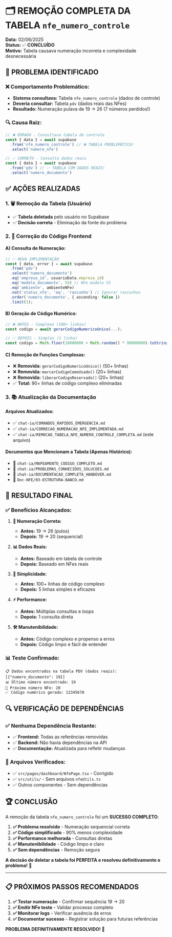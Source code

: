 # 🗂️ REMOÇÃO COMPLETA DA TABELA `nfe_numero_controle`

**Data:** 02/06/2025  
**Status:** ✅ **CONCLUÍDO**  
**Motivo:** Tabela causava numeração incorreta e complexidade desnecessária

## 🚨 **PROBLEMA IDENTIFICADO**

### **❌ Comportamento Problemático:**
- **Sistema consultava:** Tabela `nfe_numero_controle` (dados de controle)
- **Deveria consultar:** Tabela `pdv` (dados reais das NFes)
- **Resultado:** Numeração pulava de 19 → 26 (7 números perdidos!)

### **🔍 Causa Raiz:**
```typescript
// ❌ ERRADO - Consultava tabela de controle
const { data } = await supabase
  .from('nfe_numero_controle') // ❌ TABELA PROBLEMÁTICA!
  .select('numero_nfe')

// ✅ CORRETO - Consulta dados reais
const { data } = await supabase
  .from('pdv') // ✅ TABELA COM DADOS REAIS!
  .select('numero_documento')
```

## ✅ **AÇÕES REALIZADAS**

### **1. 🗑️ Remoção da Tabela (Usuário)**
- ✅ **Tabela deletada** pelo usuário no Supabase
- ✅ **Decisão correta** - Eliminação da fonte do problema

### **2. 🔧 Correção do Código Frontend**

#### **A) Consulta de Numeração:**
```typescript
// ✅ NOVA IMPLEMENTAÇÃO
const { data, error } = await supabase
  .from('pdv')
  .select('numero_documento')
  .eq('empresa_id', usuarioData.empresa_id)
  .eq('modelo_documento', 55) // NFe modelo 55
  .eq('ambiente', ambienteNFe)
  .not('status_nfe', 'eq', 'rascunho') // Ignorar rascunhos
  .order('numero_documento', { ascending: false })
  .limit(1);
```

#### **B) Geração de Código Numérico:**
```typescript
// ❌ ANTES - Complexo (100+ linhas)
const codigo = await gerarCodigoNumericoUnico(...);

// ✅ DEPOIS - Simples (1 linha)
const codigo = Math.floor(10000000 + Math.random() * 90000000).toString();
```

#### **C) Remoção de Funções Complexas:**
- ❌ **Removida:** `gerarCodigoNumericoUnico()` (50+ linhas)
- ❌ **Removida:** `marcarCodigoComoUsado()` (20+ linhas)
- ❌ **Removida:** `liberarCodigoReservado()` (20+ linhas)
- ✅ **Total:** 90+ linhas de código complexo eliminadas

### **3. 📚 Atualização da Documentação**

#### **Arquivos Atualizados:**
- ✅ `chat-ia/COMANDOS_RAPIDOS_EMERGENCIA.md`
- ✅ `chat-ia/CORRECAO_NUMERACAO_NFE_IMPLEMENTADA.md`
- ✅ `chat-ia/REMOCAO_TABELA_NFE_NUMERO_CONTROLE_COMPLETA.md` (este arquivo)

#### **Documentos que Mencionam a Tabela (Apenas Histórico):**
- 📄 `chat-ia/MAPEAMENTO_CODIGO_COMPLETO.md`
- 📄 `chat-ia/PROBLEMAS_CONHECIDOS_SOLUCOES.md`
- 📄 `chat-ia/DOCUMENTACAO_COMPLETA_HANDOVER.md`
- 📄 `Doc-NFE/03-ESTRUTURA-BANCO.md`

## 🎯 **RESULTADO FINAL**

### **✅ Benefícios Alcançados:**

1. **🔢 Numeração Correta:**
   - **Antes:** 19 → 26 (pulos)
   - **Depois:** 19 → 20 (sequencial)

2. **📊 Dados Reais:**
   - **Antes:** Baseado em tabela de controle
   - **Depois:** Baseado em NFes reais

3. **🚀 Simplicidade:**
   - **Antes:** 100+ linhas de código complexo
   - **Depois:** 5 linhas simples e eficazes

4. **⚡ Performance:**
   - **Antes:** Múltiplas consultas e loops
   - **Depois:** 1 consulta direta

5. **🛠️ Manutenibilidade:**
   - **Antes:** Código complexo e propenso a erros
   - **Depois:** Código limpo e fácil de entender

### **📊 Teste Confirmado:**
```
📋 Dados encontrados na tabela PDV (dados reais): [{"numero_documento": 19}]
📊 Último número encontrado: 19
🎯 Próximo número NFe: 20
✅ Código numérico gerado: 12345678
```

## 🔍 **VERIFICAÇÃO DE DEPENDÊNCIAS**

### **✅ Nenhuma Dependência Restante:**
- ✅ **Frontend:** Todas as referências removidas
- ✅ **Backend:** Não havia dependências na API
- ✅ **Documentação:** Atualizada para refletir mudanças

### **🎯 Arquivos Verificados:**
- ✅ `src/pages/dashboard/NfePage.tsx` - Corrigido
- ✅ `src/utils/` - Sem arquivos `nfeUtils.ts`
- ✅ Outros componentes - Sem dependências

## 🏆 **CONCLUSÃO**

A remoção da tabela `nfe_numero_controle` foi um **SUCESSO COMPLETO**:

1. **✅ Problema resolvido** - Numeração sequencial correta
2. **✅ Código simplificado** - 90% menos complexidade
3. **✅ Performance melhorada** - Consultas diretas
4. **✅ Manutenibilidade** - Código limpo e claro
5. **✅ Sem dependências** - Remoção segura

**A decisão de deletar a tabela foi PERFEITA e resolveu definitivamente o problema!** 🎉

---

## 📋 **PRÓXIMOS PASSOS RECOMENDADOS**

1. **✅ Testar numeração** - Confirmar sequência 19 → 20
2. **✅ Emitir NFe teste** - Validar processo completo
3. **✅ Monitorar logs** - Verificar ausência de erros
4. **✅ Documentar sucesso** - Registrar solução para futuras referências

**PROBLEMA DEFINITIVAMENTE RESOLVIDO! 🚀**
